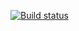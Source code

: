 [![Build status](https://ci.appveyor.com/api/projects/status/b2p1p0sq995svqr0?svg=true)](https://ci.appveyor.com/project/kos-vkg/auto-2-1-selenide)



